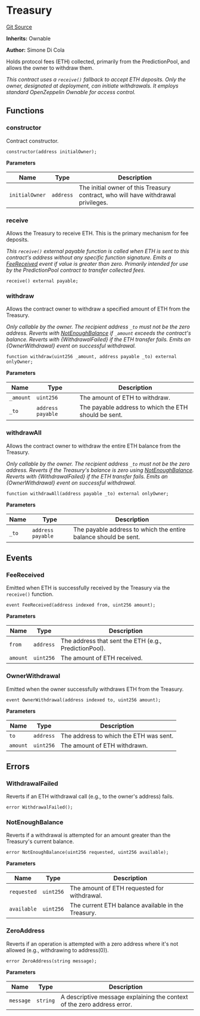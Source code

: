 # Treasury
[Git Source](https://github.com/s-di-cola/swapcast/blob/aea5e87d52be7aa489f5233d1da4c98b586ed876/src/Treasury.sol)

**Inherits:**
Ownable

**Author:**
Simone Di Cola

Holds protocol fees (ETH) collected, primarily from the PredictionPool, and allows the owner to withdraw them.

*This contract uses a `receive()` fallback to accept ETH deposits. Only the owner, designated
at deployment, can initiate withdrawals. It employs standard OpenZeppelin Ownable for access control.*


## Functions
### constructor

Contract constructor.


```solidity
constructor(address initialOwner);
```
**Parameters**

|Name|Type|Description|
|----|----|-----------|
|`initialOwner`|`address`|The initial owner of this Treasury contract, who will have withdrawal privileges.|


### receive

Allows the Treasury to receive ETH. This is the primary mechanism for fee deposits.

*This `receive()` external payable function is called when ETH is sent to this contract's address
without any specific function signature. Emits a [FeeReceived](/src/Treasury.sol/contract.Treasury.md#feereceived) event if value is greater than zero.
Primarily intended for use by the PredictionPool contract to transfer collected fees.*


```solidity
receive() external payable;
```

### withdraw

Allows the contract owner to withdraw a specified amount of ETH from the Treasury.

*Only callable by the owner. The recipient address `_to` must not be the zero address.
Reverts with [NotEnoughBalance](/src/Treasury.sol/contract.Treasury.md#notenoughbalance) if `_amount` exceeds the contract's balance.
Reverts with {WithdrawalFailed} if the ETH transfer fails.
Emits an {OwnerWithdrawal} event on successful withdrawal.*


```solidity
function withdraw(uint256 _amount, address payable _to) external onlyOwner;
```
**Parameters**

|Name|Type|Description|
|----|----|-----------|
|`_amount`|`uint256`|The amount of ETH to withdraw.|
|`_to`|`address payable`|The payable address to which the ETH should be sent.|


### withdrawAll

Allows the contract owner to withdraw the entire ETH balance from the Treasury.

*Only callable by the owner. The recipient address `_to` must not be the zero address.
Reverts if the Treasury's balance is zero using [NotEnoughBalance](/src/Treasury.sol/contract.Treasury.md#notenoughbalance).
Reverts with {WithdrawalFailed} if the ETH transfer fails.
Emits an {OwnerWithdrawal} event on successful withdrawal.*


```solidity
function withdrawAll(address payable _to) external onlyOwner;
```
**Parameters**

|Name|Type|Description|
|----|----|-----------|
|`_to`|`address payable`|The payable address to which the entire balance should be sent.|


## Events
### FeeReceived
Emitted when ETH is successfully received by the Treasury via the `receive()` function.


```solidity
event FeeReceived(address indexed from, uint256 amount);
```

**Parameters**

|Name|Type|Description|
|----|----|-----------|
|`from`|`address`|The address that sent the ETH (e.g., PredictionPool).|
|`amount`|`uint256`|The amount of ETH received.|

### OwnerWithdrawal
Emitted when the owner successfully withdraws ETH from the Treasury.


```solidity
event OwnerWithdrawal(address indexed to, uint256 amount);
```

**Parameters**

|Name|Type|Description|
|----|----|-----------|
|`to`|`address`|The address to which the ETH was sent.|
|`amount`|`uint256`|The amount of ETH withdrawn.|

## Errors
### WithdrawalFailed
Reverts if an ETH withdrawal call (e.g., to the owner's address) fails.


```solidity
error WithdrawalFailed();
```

### NotEnoughBalance
Reverts if a withdrawal is attempted for an amount greater than the Treasury's current balance.


```solidity
error NotEnoughBalance(uint256 requested, uint256 available);
```

**Parameters**

|Name|Type|Description|
|----|----|-----------|
|`requested`|`uint256`|The amount of ETH requested for withdrawal.|
|`available`|`uint256`|The current ETH balance available in the Treasury.|

### ZeroAddress
Reverts if an operation is attempted with a zero address where it's not allowed (e.g., withdrawing to address(0)).


```solidity
error ZeroAddress(string message);
```

**Parameters**

|Name|Type|Description|
|----|----|-----------|
|`message`|`string`|A descriptive message explaining the context of the zero address error.|

